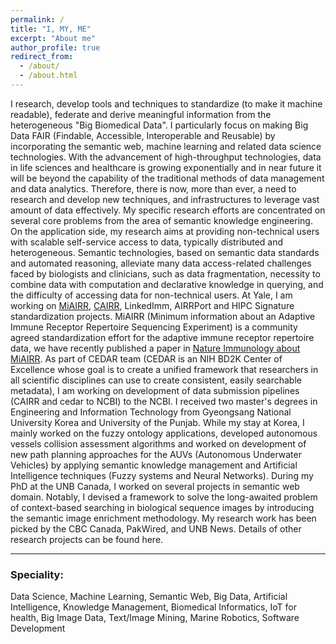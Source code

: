 ```yaml
---
permalink: /
title: "I, MY, ME"
excerpt: "About me"
author_profile: true
redirect_from: 
  - /about/
  - /about.html
---
```


I research, develop tools and techniques to standardize (to make it machine readable), federate and derive meaningful information from the heterogeneous "Big Biomedical Data". I particularly focus on making Big Data FAIR (Findable, Accessible, Interoperable and Reusable) by incorporating the semantic web, machine learning and related data science technologies. With the advancement of high-throughput technologies, data in life sciences and healthcare is growing exponentially and in near future it will be beyond the capability of the traditional methods of data management and data analytics. Therefore, there is now, more than ever, a need to research and develop new techniques, and infrastructures to leverage vast amount of data effectively. My specific research efforts are concentrated on several core problems from the area of semantic knowledge engineering. On the application side, my research aims at providing non-technical users with scalable self-service access to data, typically distributed and heterogeneous. Semantic technologies, based on semantic data standards and automated reasoning, alleviate many data access-related challenges faced by biologists and clinicians, such as data fragmentation, necessity to combine data with computation and declarative knowledge in querying, and the difficulty of accessing data for non-technical users. At Yale, I am working on [MiAIRR](https://github.com/airr-community/airr-standards), [CAIRR](https://www.youtube.com/watch?v=Db5WqHUgpOI), LinkedImm, AIRRPort and HIPC Signature standardization projects. MiAIRR (Minimum information about an Adaptive Immune Receptor Repertoire Sequencing Experiment) is a community agreed standardization effort for the adaptive immune receptor repertoire data, we have recently published a paper in [Nature Immunology about MiAIRR](http://rdcu.be/E7sS). As part of CEDAR team (CEDAR is an NIH BD2K Center of Excellence whose goal is to create a unified framework that researchers in all scientific disciplines can use to create consistent, easily searchable metadata),  I am working on development of data submission pipelines  (CAIRR and cedar to NCBI) to the NCBI. I received two master's degrees in Engineering and Information Technology from Gyeongsang National University Korea and University of the Punjab. While my stay at Korea, I mainly worked on the fuzzy ontology applications, developed autonomous vessels collision assessment algorithms and worked on development of new path planning approaches for the AUVs (Autonomous Underwater Vehicles) by applying semantic knowledge management and Artificial Intelligence techniques (Fuzzy systems and Neural Networks). During my PhD at the UNB Canada, I worked on several projects in semantic web domain. Notably, I devised a framework to solve the long-awaited problem of context-based searching in biological sequence images by introducing the semantic image enrichment methodology. My research work has been picked by the CBC Canada, PakWired, and UNB News. Details of other research projects can be found here.
<hr>

<h3>Speciality:</h3>

Data Science, Machine Learning, Semantic Web, Big Data, Artificial Intelligence, Knowledge Management, Biomedical Informatics, IoT for health, Big Image Data, Text/Image Mining, Marine Robotics, Software Development

